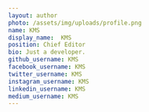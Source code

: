 ```yaml
---
layout: author
photo: /assets/img/uploads/profile.png
name: KMS
display_name:  KMS
position: Chief Editor
bio: Just a developer.
github_username: KMS
facebook_username: KMS
twitter_username: KMS
instagram_username: KMS
linkedin_username: KMS
medium_username: KMS
---
```


